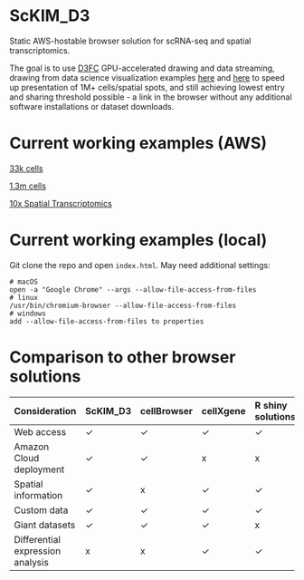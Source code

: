 # ScKIM_D3

Static AWS-hostable browser solution for scRNA-seq and spatial transcriptomics.

The goal is to use [D3FC](https://github.com/d3fc/d3fc) GPU-accelerated drawing and data streaming, drawing from data science visualization examples [here](https://github.com/ColinEberhardt/d3fc-webgl-hathi-explorer) and [here](https://github.com/chrisprice/d3fc-webgl-hathi-explorer) to speed up presentation of 1M+ cells/spatial spots, and still achieving lowest entry and sharing threshold possible - a link in the browser without any additional software installations or dataset downloads.

# Current working examples (AWS)

[33k cells](https://rfd3test.s3.us-west-2.amazonaws.com/v2/index.html)

[1.3m cells](https://rfd3test.s3.us-west-2.amazonaws.com/v3/index.html)

[10x Spatial Transcriptomics](https://rfd3test.s3.us-west-2.amazonaws.com/st_1/index.html)

# Current working examples (local)

Git clone the repo and open `index.html`. May need additional settings:
```
# macOS
open -a "Google Chrome" --args --allow-file-access-from-files
# linux 
/usr/bin/chromium-browser --allow-file-access-from-files
# windows
add --allow-file-access-from-files to properties
```

# Comparison to other browser solutions

| Consideration | ScKIM_D3 | cellBrowser | cellXgene | R shiny solutions | 10x Loupe |
|:--------|:--------|:--------|:--------|:--------|:--------|
| Web access | ✓ | ✓ | ✓ | ✓ | x |
| Amazon Cloud deployment | ✓ | ✓ | x | x | x |
| Spatial information | ✓ | x | ✓ | ✓ | ✓ |
| Custom data | ✓ | ✓ | ✓ | ✓ | x |
| Giant datasets | ✓ | ✓ | ✓ | x | ✓ |
| Differential expression analysis | x | x | ✓ | ✓ | ✓ |

